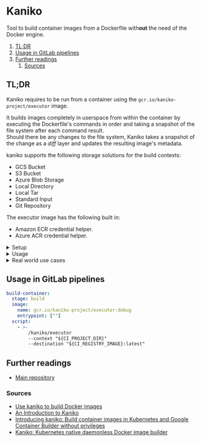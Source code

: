 # Kaniko

Tool to build container images from a Dockerfile with**out** the need of the Docker engine.

1. [TL;DR](#tldr)
1. [Usage in GitLab pipelines](#usage-in-gitlab-pipelines)
1. [Further readings](#further-readings)
   1. [Sources](#sources)

## TL;DR

Kaniko requires to be run from a container using the `gcr.io/kaniko-project/executor` image.

It builds images completely in userspace from within the container by executing the Dockerfile's commands in order and
taking a snapshot of the file system after each command result.<br/>
Should there be any changes to the file system, Kaniko takes a snapshot of the change as a _diff_ layer and updates the
resulting image's metadata.

kaniko supports the following storage solutions for the build contexts:

- GCS Bucket
- S3 Bucket
- Azure Blob Storage
- Local Directory
- Local Tar
- Standard Input
- Git Repository

The executor image has the following built in:

- Amazon ECR credential helper.
- Azure ACR credential helper.

<details>
  <summary>Setup</summary>

```sh
docker pull 'gcr.io/kaniko-project/executor'
docker pull 'gcr.io/kaniko-project/executor:debug'
docker pull 'gcr.io/kaniko-project/executor:v1.23.2-debug'
```

</details>

<details>
  <summary>Usage</summary>

```sh
docker run --rm --name 'kaniko' -ti -v "$PWD:/workspace" 'gcr.io/kaniko-project/executor' \
  --context '/workspace/context' --dockerfile '/workspace/context/Dockerfile' --no-push
docker run … \
  -e "GOOGLE_APPLICATION_CREDENTIALS=/kaniko/config.json" \
  -v "$PWD/gcp-secret.json:/kaniko/config.json:ro" \
  -v "$HOME/.docker/config.json:/kaniko/.docker/config.json:ro" \
  -v "$HOME/.aws:/root/.aws:ro" \
  'gcr.io/kaniko-project/executor' \
    --context 'dir://context' \
    --destination 'docker-hub-repo/custom-image:1.2.3' \
    --destination '012345678901.dkr.ecr.eu-west-1.amazonaws.com/aws-repo:1.2.3' \
    --destination 'gcr.io/gcp-project-id/custom-image:1.2.3' \
    --destination 'mycr.azurecr.io/azure-repository:1.2.3'
docker run … -v "$PWD/config.json:/kaniko/.docker/config.json:ro" 'gcr.io/kaniko-project/executor:latest'
docker run … 'gcr.io/kaniko-project/executor' … --cache --custom-platform 'linux/amd64' --build-arg VERSION='1.2'
```

</details>

<details>
  <summary>Real world use cases</summary>

```sh
# Test the Dockerfile from an Ansible execution environment the way a GitLab pipeline would need to execute it.
docker run --rm -ti -v "$PWD:/workspace" --entrypoint '' 'gcr.io/kaniko-project/executor:v1.23.2-debug' \
  /kaniko/executor --context '/workspace/context' --dockerfile '/workspace/context/Dockerfile' --no-push
```

</details>

## Usage in GitLab pipelines

```yaml
build-container:
  stage: build
  image:
    name: gcr.io/kaniko-project/executor:debug
    entrypoint: [""]
  script:
    - >-
        /kaniko/executor
        --context "${CI_PROJECT_DIR}"
        --destination "${CI_REGISTRY_IMAGE}:latest"
```

## Further readings

- [Main repository]

### Sources

- [Use kaniko to build Docker images]
- [An Introduction to Kaniko]
- [Introducing kaniko: Build container images in Kubernetes and Google Container Builder without privileges]
- [Kaniko: Kubernetes native daemonless Docker image builder]

<!--
  Reference
  ═╬═Time══
  -->

<!-- In-article sections -->
<!-- Knowledge base -->
<!-- Files -->
<!-- Upstream -->
[introducing kaniko: build container images in kubernetes and google container builder without privileges]: https://cloud.google.com/blog/products/containers-kubernetes/introducing-kaniko-build-container-images-in-kubernetes-and-google-container-builder-even-without-root-access
[main repository]: https://github.com/GoogleContainerTools/kaniko

<!-- Others -->
[an introduction to kaniko]: https://www.baeldung.com/ops/kaniko
[use kaniko to build docker images]: https://docs.gitlab.com/ee/ci/docker/using_kaniko.html
[kaniko: kubernetes native daemonless docker image builder]: https://8grams.medium.com/kaniko-kubernetes-native-daemonless-docker-image-builder-8eec88979f9e

